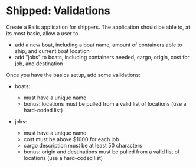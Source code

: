 # Shipped: Validations

Create a Rails application for shippers. The application should be able to, at its most basic, allow a user to

- add a new boat, including a boat name, amount of containers able to ship, and current boat location
- add ”jobs" to boats, including containers needed, cargo, origin, cost for job, and destination

Once you have the basics setup, add some validations:

- boats:
  - must have a unique name
  - bonus: locations must be pulled from a valid list of locations (use a hard-coded list)

- jobs:
  - must have a unique name
  - cost must be above $1000 for each job
  - cargo description must be at least 50 characters
  - bonus: origin and destinations must be pulled from a valid list of locations (use a hard-coded list)
